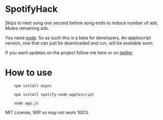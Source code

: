 SpotifyHack
===========

Skips to next song one second before song ends to reduce number of ads. Mutes remaining ads.

You need [node](http://nodejs.org/). So as such this is a beta for developers, An applescript version, one that can just be downloaded and run, will be available soon.

If you want updates on the project follow me here or on [twitter](http://twitter.com/_niall)

How to use
==========

```
	npm install async
```
```
	npm install spotify-node-applescript
```

``` 
	node app.js
```


MIT License, WIP so may not work 100%